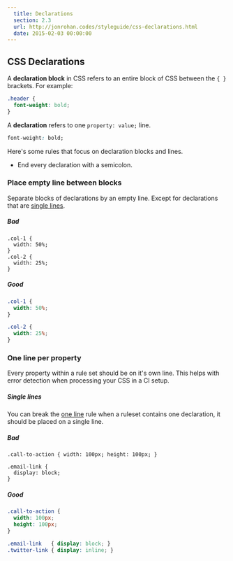 ```yaml
---
  title: Declarations
  section: 2.3
  url: http://jonrohan.codes/styleguide/css-declarations.html
  date: 2015-02-03 00:00:00
---
```


## CSS Declarations

A **declaration block** in CSS refers to an entire block of CSS between the `{ }` brackets. For example:

```css
.header {
  font-weight: bold;
}
```

A **declaration** refers to one `property: value;` line.

```css
font-weight: bold;
```

Here's some rules that focus on declaration blocks and lines.

* End every declaration with a semicolon.

### Place empty line between blocks

Separate blocks of declarations by an empty line. Except for declarations that are [single lines](#single-lines).

##### Bad

```
.col-1 {
  width: 50%;
}
.col-2 {
  width: 25%;
}
```

##### Good

```css
.col-1 {
  width: 50%;
}

.col-2 {
  width: 25%;
}
```

### One line per property

Every property within a rule set should be on it's own line. This helps with error detection when processing your CSS in a CI setup.


##### Single lines

You can break the [one line](#one-line-per-property) rule when a ruleset contains one declaration, it should be placed on a single line.

##### Bad

```
.call-to-action { width: 100px; height: 100px; }

.email-link {
  display: block;
}
```

##### Good

```css
.call-to-action {
  width: 100px;
  height: 100px;
}

.email-link   { display: block; }
.twitter-link { display: inline; }
```
